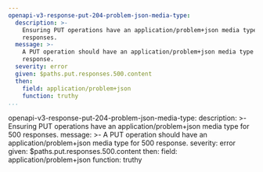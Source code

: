 ```yaml
---
openapi-v3-response-put-204-problem-json-media-type:
  description: >-
    Ensuring PUT operations have an application/problem+json media type for 500
    responses.
  message: >-
    A PUT operation should have an application/problem+json media type for 500
    response.
  severity: error
  given: $paths.put.responses.500.content
  then:
    field: application/problem+json
    function: truthy
...
```

openapi-v3-response-put-204-problem-json-media-type:
  description: >-
    Ensuring PUT operations have an application/problem+json media type for 500
    responses.
  message: >-
    A PUT operation should have an application/problem+json media type for 500
    response.
  severity: error
  given: $paths.put.responses.500.content
  then:
    field: application/problem+json
    function: truthy
